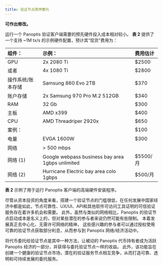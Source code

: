 ```yaml
---
title: 验证节点质押委托
---
```


**可作出修改。**

运行一个 Panoptis 验证客户端需要的预先硬件投入成本相对较小。 **表 2** 提供了一个支持 ~1M tx/s 的示例硬件配置，预计其“现货”费用为：

| 组件：        | 示例：                                              | 费用估计      |
|:---------- |:------------------------------------------------ |:--------- |
| GPU        | 2x 2080 Ti                                       | \$2500   |
| 或者         | 4x 1080 Ti                                       | \$2800   |
| 操作系统/账本存储  | Samsung 860 Evo 2TB                              | \$370    |
| 账户存储       | 2x Samsung 970 Pro M.2 512GB                     | \$340    |
| RAM        | 32 Gb                                            | \$300    |
| 主板         | AMD x399                                         | \$400    |
| CPU        | AMD Threadriper 2920x                            | \$650    |
| 案例：        |                                                  | \$100    |
| 电量         | EVGA 1600W                                       | \$300    |
| 网络         | &gt; 500 mbps                              |           |
| 网络 \(1\) | Google webpass business bay area 1gbps unlimited | \$5500/月 |
| 网络 \(2\) | Hurricane Electric bay area colo 1gbps           | \$500/月  |

**表 2** 示例了用于运行 Panoptis 客户端的高端硬件安装程序。

尽管从资本投资的角度来看，搭建一个验证节点的门槛很低，在任何发展中国家经济中都是如此，节点可靠性、UX/UI、API和其他软件可访问工具证明的可信验证服务存在着许多机会和需要。 此外，虽然与类似的网络相比，Panoptis 的验证节点启动成本是名义上的，但对某些潜在的参与者来说仍然可能有些限制。 本着发展真正去中心化、无需许可网络的精神， 这些感兴趣的参与者可以通过授权使用可靠的验证节点获取部分利息，从而参与到 Panoptis 网络/经济活动中。

将代币委托给验证节点是其中一种方法，让被动的 Panoptis 代币持有者成为活跃 Panoptis 经济的一部分，并获得与委托验证节点一样的收益。 此外，该功能旨在创建一个健康的验证节点市场，潜在的验证服务节点相互竞争，从而打造可靠、透明和可持续发展的委托服务。
